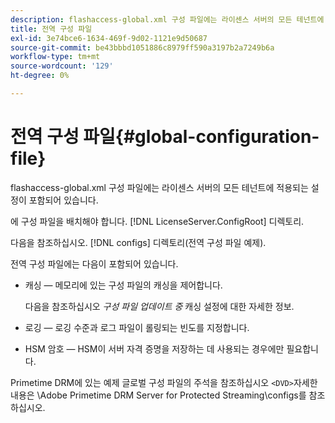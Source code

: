 ```yaml
---
description: flashaccess-global.xml 구성 파일에는 라이센스 서버의 모든 테넌트에 적용되는 설정이 포함되어 있습니다.
title: 전역 구성 파일
exl-id: 3e74bce6-1634-469f-9d02-1121e9d50687
source-git-commit: be43bbbd1051886c8979ff590a3197b2a7249b6a
workflow-type: tm+mt
source-wordcount: '129'
ht-degree: 0%

---
```


# 전역 구성 파일{#global-configuration-file}

flashaccess-global.xml 구성 파일에는 라이센스 서버의 모든 테넌트에 적용되는 설정이 포함되어 있습니다.

에 구성 파일을 배치해야 합니다. [!DNL LicenseServer.ConfigRoot] 디렉토리.

다음을 참조하십시오. [!DNL configs] 디렉토리(전역 구성 파일 예제).

전역 구성 파일에는 다음이 포함되어 있습니다.

* 캐싱 — 메모리에 있는 구성 파일의 캐싱을 제어합니다.

   다음을 참조하십시오 *구성 파일 업데이트 중* 캐싱 설정에 대한 자세한 정보.
* 로깅 — 로깅 수준과 로그 파일이 롤링되는 빈도를 지정합니다.
* HSM 암호 — HSM이 서버 자격 증명을 저장하는 데 사용되는 경우에만 필요합니다.

Primetime DRM에 있는 예제 글로벌 구성 파일의 주석을 참조하십시오 `<DVD>`자세한 내용은 \Adobe Primetime DRM Server for Protected Streaming\configs를 참조하십시오.
